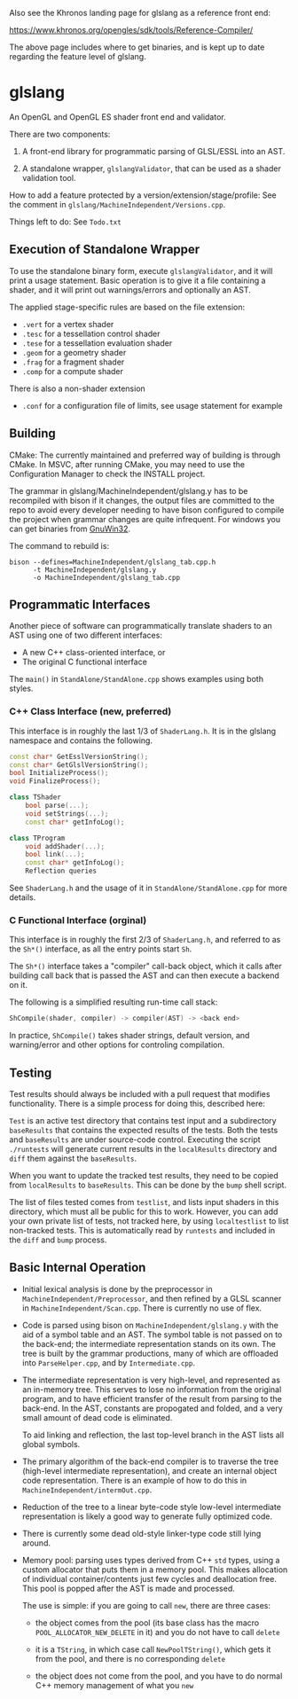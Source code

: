 Also see the Khronos landing page for glslang as a reference front end:

https://www.khronos.org/opengles/sdk/tools/Reference-Compiler/

The above page includes where to get binaries, and is kept up to date
regarding the feature level of glslang.

glslang
=======

An OpenGL and OpenGL ES shader front end and validator.

There are two components:

1. A front-end library for programmatic parsing of GLSL/ESSL into an AST.

2. A standalone wrapper, `glslangValidator`, that can be used as a shader
   validation tool.

How to add a feature protected by a version/extension/stage/profile:  See the
comment in `glslang/MachineIndependent/Versions.cpp`.

Things left to do:  See `Todo.txt`

Execution of Standalone Wrapper
-------------------------------

To use the standalone binary form, execute `glslangValidator`, and it will print
a usage statement.  Basic operation is to give it a file containing a shader,
and it will print out warnings/errors and optionally an AST.

The applied stage-specific rules are based on the file extension:
* `.vert` for a vertex shader
* `.tesc` for a tessellation control shader
* `.tese` for a tessellation evaluation shader
* `.geom` for a geometry shader
* `.frag` for a fragment shader
* `.comp` for a compute shader

There is also a non-shader extension
* `.conf` for a configuration file of limits, see usage statement for example

Building
--------

CMake: The currently maintained and preferred way of building is through CMake.
In MSVC, after running CMake, you may need to use the Configuration Manager to
check the INSTALL project.

The grammar in glslang/MachineIndependent/glslang.y has to be recompiled with
bison if it changes, the output files are committed to the repo to avoid every
developer needing to have bison configured to compile the project when grammar
changes are quite infrequent. For windows you can get binaries from
[GnuWin32](http://gnuwin32.sourceforge.net/packages/bison.htm).

The command to rebuild is:

```
bison --defines=MachineIndependent/glslang_tab.cpp.h
      -t MachineIndependent/glslang.y
      -o MachineIndependent/glslang_tab.cpp
```

Programmatic Interfaces
-----------------------

Another piece of software can programmatically translate shaders to an AST
using one of two different interfaces:
* A new C++ class-oriented interface, or
* The original C functional interface

The `main()` in `StandAlone/StandAlone.cpp` shows examples using both styles.

### C++ Class Interface (new, preferred)

This interface is in roughly the last 1/3 of `ShaderLang.h`.  It is in the
glslang namespace and contains the following.

```cxx
const char* GetEsslVersionString();
const char* GetGlslVersionString();
bool InitializeProcess();
void FinalizeProcess();

class TShader
    bool parse(...);
    void setStrings(...);
    const char* getInfoLog();

class TProgram
    void addShader(...);
    bool link(...);
    const char* getInfoLog();
    Reflection queries
```

See `ShaderLang.h` and the usage of it in `StandAlone/StandAlone.cpp` for more
details.

### C Functional Interface (orginal)

This interface is in roughly the first 2/3 of `ShaderLang.h`, and referred to
as the `Sh*()` interface, as all the entry points start `Sh`.

The `Sh*()` interface takes a "compiler" call-back object, which it calls after
building call back that is passed the AST and can then execute a backend on it.

The following is a simplified resulting run-time call stack:

```c
ShCompile(shader, compiler) -> compiler(AST) -> <back end>
```

In practice, `ShCompile()` takes shader strings, default version, and
warning/error and other options for controling compilation.

Testing
-------

Test results should always be included with a pull request that modifies
functionality. There is a simple process for doing this, described here:

`Test` is an active test directory that contains test input and a
subdirectory `baseResults` that contains the expected results of the
tests.  Both the tests and `baseResults` are under source-code control.
Executing the script `./runtests` will generate current results in
the `localResults` directory and `diff` them against the `baseResults`.

When you want to update the tracked test results, they need to be
copied from `localResults` to `baseResults`.  This can be done by
the `bump` shell script.

The list of files tested comes from `testlist`, and lists input shaders
in this directory, which must all be public for this to work.  However,
you can add your own private list of tests, not tracked here, by using
`localtestlist` to list non-tracked tests.  This is automatically read
by `runtests` and included in the `diff` and `bump` process.

Basic Internal Operation
------------------------

* Initial lexical analysis is done by the preprocessor in
  `MachineIndependent/Preprocessor`, and then refined by a GLSL scanner
  in `MachineIndependent/Scan.cpp`.  There is currently no use of flex.

* Code is parsed using bison on `MachineIndependent/glslang.y` with the
  aid of a symbol table and an AST.  The symbol table is not passed on to
  the back-end; the intermediate representation stands on its own.
  The tree is built by the grammar productions, many of which are
  offloaded into `ParseHelper.cpp`, and by `Intermediate.cpp`.

* The intermediate representation is very high-level, and represented
  as an in-memory tree.   This serves to lose no information from the
  original program, and to have efficient transfer of the result from
  parsing to the back-end.  In the AST, constants are propogated and
  folded, and a very small amount of dead code is eliminated.

  To aid linking and reflection, the last top-level branch in the AST
  lists all global symbols.

* The primary algorithm of the back-end compiler is to traverse the
  tree (high-level intermediate representation), and create an internal
  object code representation.  There is an example of how to do this
  in `MachineIndependent/intermOut.cpp`.

* Reduction of the tree to a linear byte-code style low-level intermediate
  representation is likely a good way to generate fully optimized code.

* There is currently some dead old-style linker-type code still lying around.

* Memory pool: parsing uses types derived from C++ `std` types, using a
  custom allocator that puts them in a memory pool.  This makes allocation
  of individual container/contents just few cycles and deallocation free.
  This pool is popped after the AST is made and processed.

  The use is simple: if you are going to call `new`, there are three cases:

  - the object comes from the pool (its base class has the macro
    `POOL_ALLOCATOR_NEW_DELETE` in it) and you do not have to call `delete`

  - it is a `TString`, in which case call `NewPoolTString()`, which gets
    it from the pool, and there is no corresponding `delete`

  - the object does not come from the pool, and you have to do normal
    C++ memory management of what you `new`
